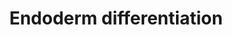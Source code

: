 ---
annotations:
- id: PW:0000004
  parent: regulatory pathway
  type: Pathway Ontology
  value: regulatory pathway
authors:
- Mkutmon
- Susan
- Eweitz
description: 'Model depicting endoderm specification based on the literature and highly
  enriched gene expression profiles via comparison across dozens of independent induced
  and embryonic pluripotent stem cell lines, following differentiation to multiple
  lineages (ectoderm, mesoderm, endoderm, embryoid body). The underlying genomic data
  can be obtained from:  https://www.synapse.org/#!Synapse:syn1773109'
last-edited: 2021-05-21
organisms:
- Bos taurus
redirect_from:
- /index.php/Pathway:WP3240
- /instance/WP3240
- /instance/WP3240_rr117507
revision: r117507
schema-jsonld:
- '@context': https://schema.org/
  '@id': https://wikipathways.github.io/pathways/WP3240.html
  '@type': Dataset
  creator:
    '@type': Organization
    name: WikiPathways
  description: 'Model depicting endoderm specification based on the literature and
    highly enriched gene expression profiles via comparison across dozens of independent
    induced and embryonic pluripotent stem cell lines, following differentiation to
    multiple lineages (ectoderm, mesoderm, endoderm, embryoid body). The underlying
    genomic data can be obtained from:  https://www.synapse.org/#!Synapse:syn1773109'
  keywords:
  - APC
  - APP
  - BMP7
  - BMPR-IA
  - BPTF
  - CAND1
  - CDC73
  - CER1
  - CTNNB1
  - CTR9
  - DAB2
  - DKK1
  - DUSP2
  - DUSP4
  - DUSP5
  - ELAVL1
  - EOMES
  - EPB41L5
  - EXT1
  - EZH2
  - FOXA1
  - FOXA2
  - FOXH1
  - GATA4
  - GATA6
  - GDF3
  - GR-A
  - HHEX
  - HOXA1
  - HOXC11
  - JARID2
  - LAMC1
  - LEF1
  - LEO1
  - MAP2K3
  - MIXL1
  - NANOG
  - NKX2-1
  - NODAL
  - NOG
  - NOTCH1
  - ONECUT1
  - OTX2
  - PABPC1
  - PAF1
  - PAX9
  - POU5F1
  - PRDM14
  - PTHLH
  - RAB38
  - RTF1
  - SFRP1
  - SIAH2
  - SMAD2
  - SMAD3
  - SMAD4
  - SOX17
  - SOX2
  - SOX7
  - STAT1
  - TBX21
  - TCF7
  - TGFB1
  - TNRC6C
  - WNT3
  - WNT8A
  - bta-mir-141
  - bta-mir-375
  license: CC0
  name: Endoderm differentiation
seo: CreativeWork
title: Endoderm differentiation
wpid: WP3240
---